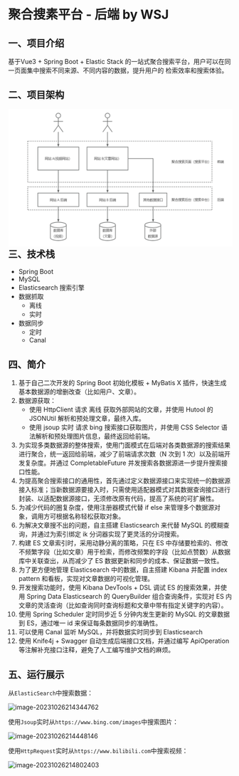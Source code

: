 # 聚合搜素平台 - 后端 by WSJ

## 一、项目介绍

基于Vue3 + Spring Boot + Elastic Stack 的一站式聚合搜索平台，用户可以在同一页面集中搜索不同来源、不同内容的数据，提升用户的 检索效率和搜索体验。


## 二、项目架构

<img src="./image/architecture.png" alt="image-20230515115642677" style="zoom:80%;" align="left"/>

## 三、技术栈

- Spring Boot
- MySQL
- Elasticsearch 搜索引擎
- 数据抓取
  - 离线
  - 实时
- 数据同步
    - 定时
    - Canal

## 四、简介

1. 基于自己二次开发的 Spring Boot 初始化模板 + MyBatis X 插件，快速生成基本数据源的增删改查（比如用户、文章）。
2. 数据源获取：
   - 使用 HttpClient 请求 离线 获取外部网站的文章，并使用 Hutool 的 JSONUtil 解析和预处理文章，最终入库。
   - 使用 jsoup 实时 请求 bing 搜索接口获取图片，并使用 CSS Selector 语法解析和预处理图片信息，最终返回给前端。
3. 为实现多类数据源的整体搜索，使用门面模式在后端对各类数据源的搜索结果进行聚合，统一返回给前端，减少了前端请求次数（N 次到 1 次）以及前端开发复杂度。并通过 CompletableFuture 并发搜索各数据源进一步提升搜索接口性能。
4. 为提高聚合搜索接口的通用性，首先通过定义数据源接口来实现统一的数据源接入标准；当新数据源要接入时，只需使用适配器模式对其数据查询接口进行封装、以适配数据源接口，无须修改原有代码，提高了系统的可扩展性。
5. 为减少代码的圈复杂度，使用注册器模式代替 if else 来管理多个数据源对象，调用方可根据名称轻松获取对象。
6. 为解决文章搜不出的问题，自主搭建 Elasticsearch 来代替 MySQL 的模糊查询，并通过为索引绑定 ik 分词器实现了更灵活的分词搜索。
7. 构建 ES 文章索引时，采用动静分离的策略，只在 ES 中存储要检索的、修改不频繁字段（比如文章）用于检索，而修改频繁的字段（比如点赞数）从数据库中关联查出，从而减少了 ES 数据更新和同步的成本、保证数据一致性。
8. 为了更方便地管理 Elasticsearch 中的数据，自主搭建 Kibana 并配置 index pattern 和看板，实现对文章数据的可视化管理。
9. 开发搜索功能时，使用 Kibana DevTools + DSL 调试 ES 的搜索效果，并使用 Spring Data Elasticsearch 的 QueryBuilder 组合查询条件，实现对 ES 内文章的灵活查询（比如查询同时查询标题和文章中带有指定关键字的内容）。
10. 使用 Spring Scheduler 定时同步近 5 分钟内发生更新的 MySQL 的文章数据到 ES，通过唯一 id 来保证每条数据同步的准确性。
11. 可以使用 Canal 监听 MySQL，并将数据实时同步到 Elasticsearch
12. 使用 Knife4j + Swagger 自动生成后端接口文档，并通过编写 ApiOperation 等注解补充接口注释，避免了人工编写维护文档的麻烦。

## 五、运行展示

从`ElasticSearch`中搜索数据：

![image-20231026214344762](https://cdn.jsdelivr.net/gh/vincent-nicky/image_store/blog/image-20231026214344762.png)

使用`Jsoup`实时从`https://www.bing.com/images`中搜索图片：

![image-20231026214448146](https://cdn.jsdelivr.net/gh/vincent-nicky/image_store/blog/image-20231026214448146.png)

使用`HttpRequest`实时从`https://www.bilibili.com`中搜索视频：

![image-20231026214802403](https://cdn.jsdelivr.net/gh/vincent-nicky/image_store/blog/image-20231026214802403.png)
